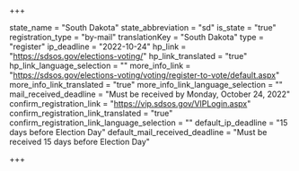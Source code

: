 +++

state_name = "South Dakota"
state_abbreviation = "sd"
is_state = "true"
registration_type = "by-mail"
translationKey = "South Dakota"
type = "register"
ip_deadline = "2022-10-24"
hp_link = "https://sdsos.gov/elections-voting/"
hp_link_translated = "true"
hp_link_language_selection = ""
more_info_link = "https://sdsos.gov/elections-voting/voting/register-to-vote/default.aspx"
more_info_link_translated = "true"
more_info_link_language_selection = ""
mail_received_deadline = "Must be received by Monday, October 24, 2022"
confirm_registration_link = "https://vip.sdsos.gov/VIPLogin.aspx"
confirm_registration_link_translated = "true"
confirm_registration_link_language_selection = ""
default_ip_deadline = "15 days before Election Day"
default_mail_received_deadline = "Must be received 15 days before Election Day"

+++